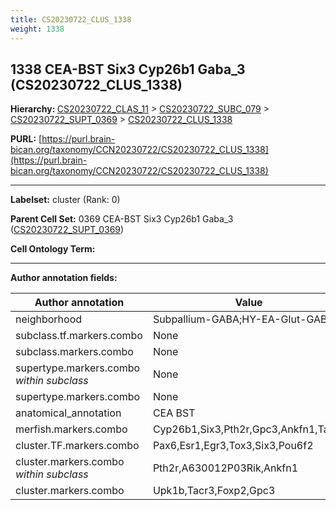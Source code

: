 ```yaml
---
title: CS20230722_CLUS_1338
weight: 1338
---
```

## 1338 CEA-BST Six3 Cyp26b1 Gaba_3 (CS20230722_CLUS_1338)
<b>Hierarchy: </b>
[CS20230722_CLAS_11](../CS20230722_CLAS_11) >
[CS20230722_SUBC_079](../CS20230722_SUBC_079) >
[CS20230722_SUPT_0369](../CS20230722_SUPT_0369) >
[CS20230722_CLUS_1338](../CS20230722_CLUS_1338)

**PURL:** [https://purl.brain-bican.org/taxonomy/CCN20230722/CS20230722_CLUS_1338](https://purl.brain-bican.org/taxonomy/CCN20230722/CS20230722_CLUS_1338)

---


**Labelset:** cluster (Rank: 0)

**Parent Cell Set:** 0369 CEA-BST Six3 Cyp26b1 Gaba_3 ([CS20230722_SUPT_0369](../CS20230722_SUPT_0369))



**Cell Ontology Term:** 

[MARKER GENES.]: #


---

[TRANSFERRED ANNOTATIONS.]: #


[AUTHOR ANNOTATION FIELDS.]: #


**Author annotation fields:**

| Author annotation | Value |
|-------------------|-------|
|neighborhood|Subpallium-GABA;HY-EA-Glut-GABA|
|subclass.tf.markers.combo|None|
|subclass.markers.combo|None|
|supertype.markers.combo _within subclass_|None|
|supertype.markers.combo|None|
|anatomical_annotation|CEA BST|
|merfish.markers.combo|Cyp26b1,Six3,Pth2r,Gpc3,Ankfn1,Tacr3|
|cluster.TF.markers.combo|Pax6,Esr1,Egr3,Tox3,Six3,Pou6f2|
|cluster.markers.combo _within subclass_|Pth2r,A630012P03Rik,Ankfn1|
|cluster.markers.combo|Upk1b,Tacr3,Foxp2,Gpc3|
